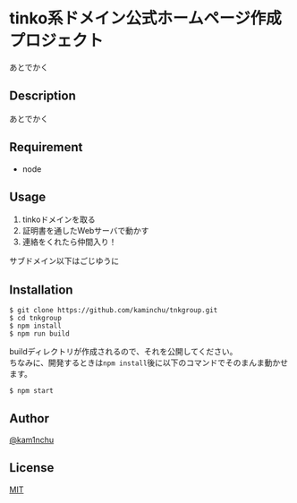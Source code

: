 # tinko系ドメイン公式ホームページ作成プロジェクト

あとでかく

## Description
あとでかく



## Requirement

- node

## Usage

01. tinkoドメインを取る
02. 証明書を通したWebサーバで動かす
03. 連絡をくれたら仲間入り！

サブドメイン以下はごじゆうに

## Installation

    $ git clone https://github.com/kaminchu/tnkgroup.git
    $ cd tnkgroup
    $ npm install
    $ npm run build

buildディレクトリが作成されるので、それを公開してください。  
ちなみに、開発するときは`npm install`後に以下のコマンドでそのまんま動かせます。
    
    $ npm start
## Author

[@kam1nchu](https://twitter.com/kam1nchu)


## License

[MIT](http://b4b4r07.mit-license.org)
